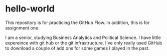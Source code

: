 # hello-world
This repository is for practicing the GitHub Flow. In addition, this is for assignment one. 

I am a senior, studying Business Analytics and Political Science. I have little expereince with git hub or the git infrastructure. I've only really used GitHub to download a couple of add ons for some games I played in the past. 
